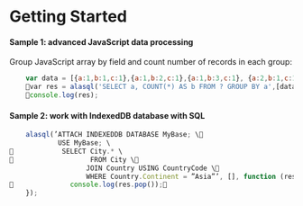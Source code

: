 # Getting Started

#### Sample 1: advanced JavaScript data processing

Group JavaScript array by field and count number of records in each group:

```js
    var data = [{a:1,b:1,c:1},{a:1,b:2,c:1},{a:1,b:3,c:1}, {a:2,b:1,c:1}];
    var res = alasql('SELECT a, COUNT(*) AS b FROM ? GROUP BY a',[data]);
    console.log(res);
```

#### Sample 2: work with IndexedDB database with SQL 

```js
    alasql(’ATTACH INDEXEDDB DATABASE MyBase; \ 
            USE MyBase; \
            SELECT City.* \
                   FROM City \
                   JOIN Country USING CountryCode \
                   WHERE Country.Continent = ”Asia”’, [], function (res) {
              console.log(res.pop());
    }); 
